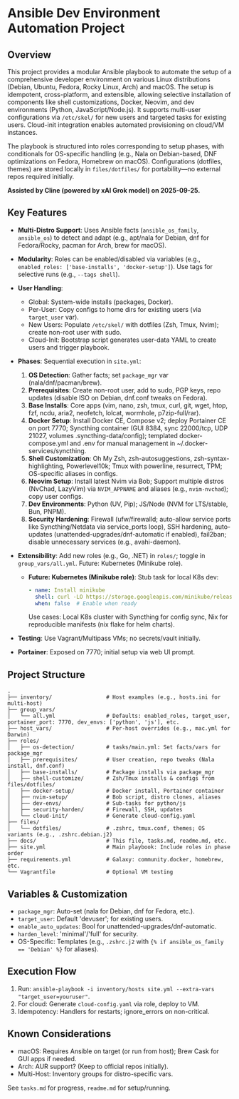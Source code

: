 # Ansible Dev Environment Automation Project

## Overview
This project provides a modular Ansible playbook to automate the setup of a comprehensive developer environment on various Linux distributions (Debian, Ubuntu, Fedora, Rocky Linux, Arch) and macOS. The setup is idempotent, cross-platform, and extensible, allowing selective installation of components like shell customizations, Docker, Neovim, and dev environments (Python, JavaScript/Node.js). It supports multi-user configurations via `/etc/skel/` for new users and targeted tasks for existing users. Cloud-init integration enables automated provisioning on cloud/VM instances.

The playbook is structured into roles corresponding to setup phases, with conditionals for OS-specific handling (e.g., Nala on Debian-based, DNF optimizations on Fedora, Homebrew on macOS). Configurations (dotfiles, themes) are stored locally in `files/dotfiles/` for portability—no external repos required initially.

**Assisted by Cline (powered by xAI Grok model) on 2025-09-25.**

## Key Features
- **Multi-Distro Support**: Uses Ansible facts (`ansible_os_family`, `ansible_os`) to detect and adapt (e.g., apt/nala for Debian, dnf for Fedora/Rocky, pacman for Arch, brew for macOS).
- **Modularity**: Roles can be enabled/disabled via variables (e.g., `enabled_roles: ['base-installs', 'docker-setup']`). Use tags for selective runs (e.g., `--tags shell`).
- **User Handling**:
  - Global: System-wide installs (packages, Docker).
  - Per-User: Copy configs to home dirs for existing users (via `target_user` var).
  - New Users: Populate `/etc/skel/` with dotfiles (Zsh, Tmux, Nvim); create non-root user with sudo.
  - Cloud-Init: Bootstrap script generates user-data YAML to create users and trigger playbook.
- **Phases**: Sequential execution in `site.yml`:
  1. **OS Detection**: Gather facts; set `package_mgr` var (nala/dnf/pacman/brew).
  2. **Prerequisites**: Create non-root user, add to sudo, PGP keys, repo updates (disable ISO on Debian, dnf.conf tweaks on Fedora).
  3. **Base Installs**: Core apps (vim, nano, zsh, tmux, curl, git, wget, htop, fzf, ncdu, aria2, neofetch, lolcat, wormhole, p7zip-full/rar).
  4. **Docker Setup**: Install Docker CE, Compose v2; deploy Portainer CE on port 7770; Syncthing container (GUI 8384, sync 22000/tcp, UDP 21027, volumes .syncthing-data/config); templated docker-compose.yml and .env for manual management in ~/.docker-services/syncthing.
  5. **Shell Customization**: Oh My Zsh, zsh-autosuggestions, zsh-syntax-highlighting, Powerlevel10k; Tmux with powerline, resurrect, TPM; OS-specific aliases in configs.
  6. **Neovim Setup**: Install latest Nvim via Bob; Support multiple distros (NvChad, LazyVim) via `NVIM_APPNAME` and aliases (e.g., `nvim-nvchad`); copy user configs.
  7. **Dev Environments**: Python (UV, Pip); JS/Node (NVM for LTS/stable, Bun, PNPM).
  8. **Security Hardening**: Firewall (ufw/firewalld; auto-allow service ports like Syncthing/Netdata via service_ports loop), SSH hardening, auto-updates (unattended-upgrades/dnf-automatic if enabled), fail2ban; disable unnecessary services (e.g., avahi-daemon).
- **Extensibility**: Add new roles (e.g., Go, .NET) in `roles/`; toggle in `group_vars/all.yml`. Future: Kubernetes (Minikube role).

  - **Future: Kubernetes (Minikube role)**: Stub task for local K8s dev:
    ```yaml
    - name: Install minikube
      shell: curl -LO https://storage.googleapis.com/minikube/releases/latest/minikube-linux-amd64 && install -o root -g root -m 755 minikube-linux-amd64 /usr/local/bin/minikube
      when: false  # Enable when ready
    ```
    Use cases: Local K8s cluster with Syncthing for config sync, Nix for reproducible manifests (nix flake for helm charts).
- **Testing**: Use Vagrant/Multipass VMs; no secrets/vault initially.
- **Portainer**: Exposed on 7770; initial setup via web UI prompt.

## Project Structure
```
.
├── inventory/                 # Host examples (e.g., hosts.ini for multi-host)
├── group_vars/
│   └── all.yml                # Defaults: enabled_roles, target_user, portainer_port: 7770, dev_envs: ['python', 'js'], etc.
├── host_vars/                 # Per-host overrides (e.g., mac.yml for Darwin)
├── roles/
│   ├── os-detection/          # tasks/main.yml: Set facts/vars for package_mgr
│   ├── prerequisites/         # User creation, repo tweaks (Nala install, dnf.conf)
│   ├── base-installs/         # Package installs via package_mgr
│   ├── shell-customize/       # Zsh/Tmux installs & configs from files/dotfiles/
│   ├── docker-setup/          # Docker install, Portainer container
│   ├── nvim-setup/            # Bob script, distro clones, aliases
│   ├── dev-envs/              # Sub-tasks for python/js
│   ├── security-harden/       # Firewall, SSH, updates
│   └── cloud-init/            # Generate cloud-config.yaml
├── files/
│   └── dotfiles/              # .zshrc, tmux.conf, themes; OS variants (e.g., .zshrc.debian.j2)
├── docs/                      # This file, tasks.md, readme.md, etc.
├── site.yml                   # Main playbook: Include roles in phase order
├── requirements.yml           # Galaxy: community.docker, homebrew, etc.
└── Vagrantfile                # Optional VM testing
```

## Variables & Customization
- `package_mgr`: Auto-set (nala for Debian, dnf for Fedora, etc.).
- `target_user`: Default 'devuser'; for existing users.
- `enable_auto_updates`: Bool for unattended-upgrades/dnf-automatic.
- `harden_level`: 'minimal'/'full' for security.
- OS-Specific: Templates (e.g., `.zshrc.j2` with `{% if ansible_os_family == 'Debian' %}` for aliases).

## Execution Flow
1. Run: `ansible-playbook -i inventory/hosts site.yml --extra-vars "target_user=youruser"`.
2. For cloud: Generate `cloud-config.yaml` via role, deploy to VM.
3. Idempotency: Handlers for restarts; ignore_errors on non-critical.

## Known Considerations
- macOS: Requires Ansible on target (or run from host); Brew Cask for GUI apps if needed.
- Arch: AUR support? (Keep to official repos initially).
- Multi-Host: Inventory groups for distro-specific vars.

See `tasks.md` for progress, `readme.md` for setup/running.
